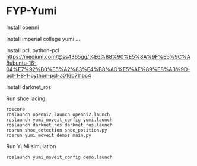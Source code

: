 # FYP-Yumi

Install openni

Install imperial college yumi ...

Install pcl, python-pcl https://medium.com/@ss4365gg/%E6%88%90%E5%8A%9F%E5%9C%A8ubuntu-16-04%E7%92%B0%E5%A2%83%E4%B8%AD%E5%AE%89%E8%A3%9D-pcl-1-8-1-python-pcl-a016b711bc4

Install darknet_ros

Run shoe lacing
```
roscore
roslaunch openni2_launch openni2.launch
roslaunch yumi_moveit_config yumi.launch 
roslaunch darknet_ros darknet_ros.launch 
rosrun shoe_detection shoe_position.py
rosrun yumi_moveit_demos main.py 
```

Run YuMi simulation
```
roslaunch yumi_moveit_config demo.launch 
```
